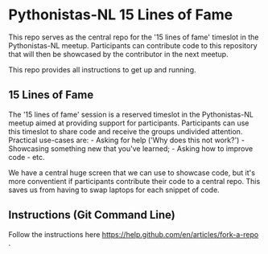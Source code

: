 # Pythonistas-NL 15 Lines of Fame
This repo serves as the central repo for the '15 lines of fame' timeslot in the Pythonistas-NL meetup. Participants can contribute code to this repository
that will then be showcased by the contributor in the next meetup. 

This repo provides all instructions to get up and running. 

## 15 Lines of Fame
The '15 lines of fame' session is a reserved timeslot in the Pythonistas-NL meetup aimed at providing support for participants. 
Participants can use this timeslot to share code and receive the groups undivided attention. Practical use-cases are:
    - Asking for help ('Why does this not work?') 
    - Showcasing something new that you've learned;
    - Asking how to improve code
    - etc.

We have a central huge screen that we can use to showcase code, but it's more conventient if participants contribute their code to a central repo. 
This saves us from having to swap laptops for each snippet of code. 

## Instructions (Git Command Line) 

Follow the instructions here 
https://help.github.com/en/articles/fork-a-repo .
